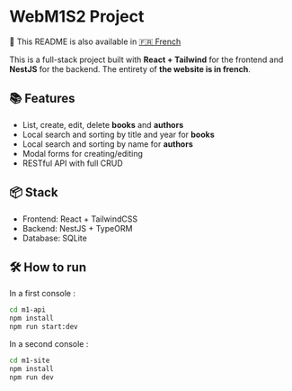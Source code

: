 # WebM1S2 Project
📖 This README is also available in [🇫🇷 French](./README.fr.md)

This is a full-stack project built with **React + Tailwind** for the frontend and **NestJS** for the backend. The entirety of **the website is in french**.

## 📚 Features

- List, create, edit, delete **books** and **authors**
- Local search and sorting by title and year for **books**
- Local search and sorting by name for **authors**
- Modal forms for creating/editing
- RESTful API with full CRUD

## 📦 Stack

- Frontend: React + TailwindCSS
- Backend: NestJS + TypeORM
- Database: SQLite

## 🛠️ How to run

In a first console :
```bash
cd m1-api
npm install
npm run start:dev
```
In a second console :
```bash
cd m1-site
npm install
npm run dev
```